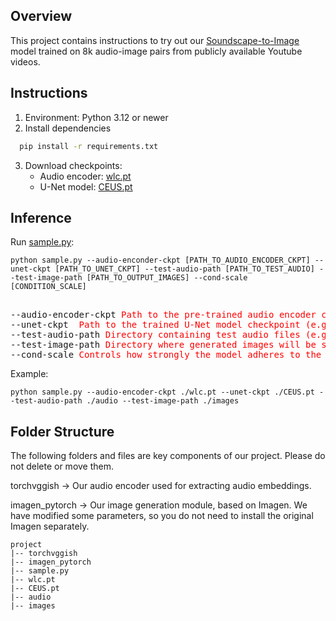
<!-- ABOUT THE PROJECT -->
## Overview
This project contains instructions to try out our [Soundscape-to-Image](https://github.com/GISense/Soundscape-to-Image/tree/main) model trained on 8k audio-image pairs from publicly available Youtube videos. 

 ## Instructions
1. Environment: Python 3.12 or newer  
2. Install dependencies
```bash
  pip install -r requirements.txt
  ```
3. Download checkpoints:
   - Audio encoder: [wlc.pt](https://drive.google.com/file/d/1QsF_tdm5Vk-qQ8kxfAAMs-xjKMDSpl5x/view?usp=drive_link) 
   - U-Net model: [CEUS.pt](https://drive.google.com/file/d/1ZQDRqwDZ51-Geq0MNrPtTZTSpOZdB6TJ/view?usp=sharing)

## Inference
Run [sample.py](sample.py):

```
python sample.py --audio-enconder-ckpt [PATH_TO_AUDIO_ENCODER_CKPT] --unet-ckpt [PATH_TO_UNET_CKPT] --test-audio-path [PATH_TO_TEST_AUDIO] --test-image-path [PATH_TO_OUTPUT_IMAGES] --cond-scale [CONDITION_SCALE]
```

<pre> 
--audio-encoder-ckpt <span style="color:red">Path to the pre-trained audio encoder checkpoint (e.g., ./wlc.pt).</span> 
--unet-ckpt  <span style="color:red">Path to the trained U-Net model checkpoint (e.g., ./CEUS.pt).</span> 
--test-audio-path <span style="color:red">Directory containing test audio files (e.g., ./audio).</span> 
--test-image-path <span style="color:red">Directory where generated images will be saved (e.g., ./images).</span> 
--cond-scale <span style="color:red">Controls how strongly the model adheres to the audio features (default: 5.0).</span> </pre>

Example:
```
python sample.py --audio-encoder-ckpt ./wlc.pt --unet-ckpt ./CEUS.pt --test-audio-path ./audio --test-image-path ./images
```

## Folder Structure
The following folders and files are key components of our project. Please do not delete or move them.

torchvggish → Our audio encoder used for extracting audio embeddings.

imagen_pytorch → Our image generation module, based on Imagen. We have modified some parameters, so you do not need to install the original Imagen separately.
```
project
|-- torchvggish
|-- imagen_pytorch
|-- sample.py
|-- wlc.pt
|-- CEUS.pt
|-- audio
|-- images
```